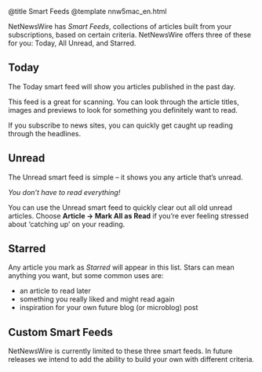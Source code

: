 @title Smart Feeds
@template nnw5mac_en.html

NetNewsWire has *Smart Feeds*, collections of articles built from your subscriptions, based on certain criteria. NetNewsWire offers three of these for you: Today, All Unread, and Starred.


Today
-----

The Today smart feed will show you articles published in the past day.

This feed is a great for scanning. You can look through the article titles, images and previews to look for something you definitely want to read.

If you subscribe to news sites, you can quickly get caught up reading through the headlines. 


Unread
------

The Unread smart feed is simple – it shows you any article that’s unread.

*You don’t have to read everything!*

You can use the Unread smart feed to quickly clear out all old unread articles. Choose **Article → Mark All as Read** if you’re ever feeling stressed about ‘catching up’ on your reading.


Starred
-------

Any article you mark as *Starred* will appear in this list. Stars can mean anything you want, but some common uses are:

- an article to read later
- something you really liked and might read again
- inspiration for your own future blog (or microblog) post


Custom Smart Feeds
------------------

NetNewsWire is currently limited to these three smart feeds. In future releases we intend to add the ability to build your own with different criteria.